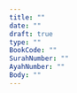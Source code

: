 ```yaml
---
title: ""
date: ""
draft: true
type: ""
BookCode: ""
SurahNumber: ""
AyahNumber: ""
Body: ""
---
```


